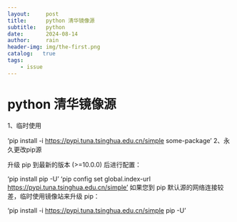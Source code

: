 ```yaml
---
layout:     post
title:      python 清华镜像源
subtitle:   python
date:       2024-08-14
author:     rain
header-img: img/the-first.png
catalog:   true
tags:
    - issue
---
```

# python 清华镜像源
1、临时使用

‘pip install -i https://pypi.tuna.tsinghua.edu.cn/simple some-package’
2、永久更改pip源

升级 pip 到最新的版本 (>=10.0.0) 后进行配置：

‘pip install pip -U’
‘pip config set global.index-url https://pypi.tuna.tsinghua.edu.cn/simple’
如果您到 pip 默认源的网络连接较差，临时使用镜像站来升级 pip：

‘pip install -i https://pypi.tuna.tsinghua.edu.cn/simple pip -U’



